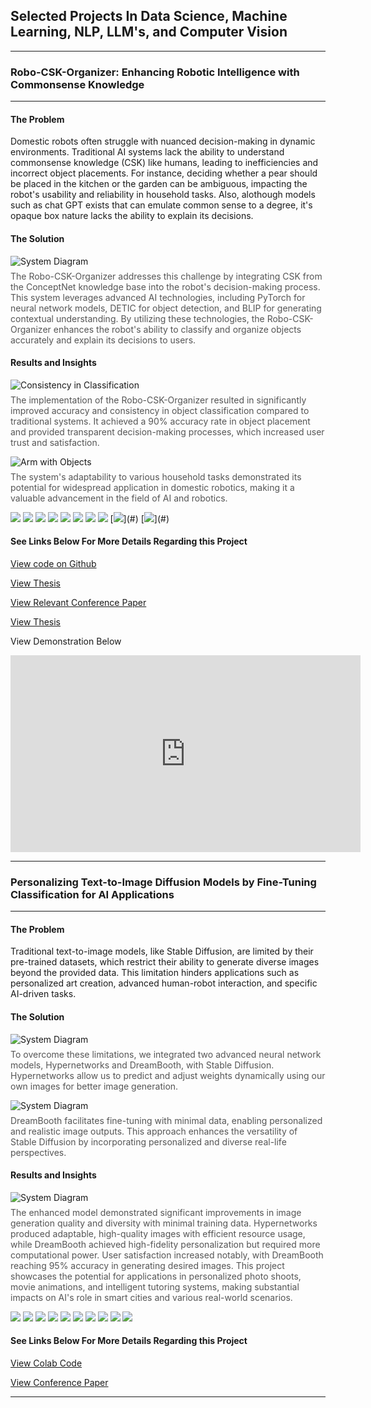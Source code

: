 ## Selected Projects In Data Science, Machine Learning, NLP, LLM's, and Computer Vision

<style>
  figure {
    margin: 1em 0;
  }
  figure img {
    max-width: 100%;
    height: auto;
  }
  figcaption {
    color: #555;
    margin-top: 0.5em;
  }
</style>


---

### Robo-CSK-Organizer: Enhancing Robotic Intelligence with Commonsense Knowledge

---

#### The Problem

Domestic robots often struggle with nuanced decision-making in dynamic environments. Traditional AI systems lack the ability to understand commonsense knowledge (CSK) like humans, leading to inefficiencies and incorrect object placements. For instance, deciding whether a pear should be placed in the kitchen or the garden can be ambiguous, impacting the robot's usability and reliability in household tasks. Also, alothough models such as chat GPT exists that can emulate common sense to a degree, it's opaque box nature lacks the ability to explain its decisions. 


#### The Solution


<figure>
  <img src="/assets/images/robo_csk_imgs/system_diagram.png" alt="System Diagram">
  <figcaption>The Robo-CSK-Organizer addresses this challenge by integrating CSK from the ConceptNet knowledge base into the robot's decision-making process. This system leverages advanced AI technologies, including PyTorch for neural network models, DETIC for object detection, and BLIP for generating contextual understanding. By utilizing these technologies, the Robo-CSK-Organizer enhances the robot's ability to classify and organize objects accurately and explain its decisions to users.</figcaption>
</figure>


#### Results and Insights

<figure>
  <img src="/assets/images/robo_csk_imgs/consistency.png" alt="Consistency in Classification">
  <figcaption>The implementation of the Robo-CSK-Organizer resulted in significantly improved accuracy and consistency in object classification compared to traditional systems. It achieved a 90% accuracy rate in object placement and provided transparent decision-making processes, which increased user trust and satisfaction. </figcaption>
</figure>

<figure>
  <img src="/assets/images/robo_csk_imgs/Step_Diagram_RoboCSK.png" alt="Arm with Objects">
  <figcaption>The system's adaptability to various household tasks demonstrated its potential for widespread application in domestic robotics, making it a valuable advancement in the field of AI and robotics.</figcaption>
</figure>


[![](https://img.shields.io/badge/PyTorch-white?logo=PyTorch)](#) [![](https://img.shields.io/badge/Python-white?logo=Python)](#) [![](https://img.shields.io/badge/Jupyter_Notebooks-white?logo=Jupyter)](#) [![](https://img.shields.io/badge/Google_Colab-white?logo=Google-Colab)](#) [![](https://img.shields.io/badge/Docker-white?logo=Docker)](#) [![](https://img.shields.io/badge/ConceptNet-white?logo=ConceptNet)](#) [![](https://img.shields.io/badge/DETIC-white?logo=DETIC)](#) [![](https://img.shields.io/badge/BLIP-white?logo=BLIP)](#) [![](https://img.shields.io/badge/ROS-white?)](#) [![](https://img.shields.io/badge/GitHub-white?)](#)

#### See Links Below For More Details Regarding this Project

[View code on Github](https://github.com/omnidox/ConceptNet)

[View Thesis](/pdf/Rafael_Hidalgo_RoboCSK_Thesis_final_submission_AV_signed_.pdf)

[View Relevant Conference Paper](/pdf/IEMTRONICS_2024_HidalgoEtAl.pdf)

[View Thesis](/pdf/Rafael_Hidalgo_RoboCSK_Thesis_final_submission_AV_signed_.pdf)

View Demonstration Below
<iframe width="560" height="315" src="https://www.youtube.com/embed/zJRYibVJDAM?si=Uoecs9cZA-viEe20" title="YouTube video player" frameborder="0" allow="accelerometer; autoplay; clipboard-write; encrypted-media; gyroscope; picture-in-picture; web-share" referrerpolicy="strict-origin-when-cross-origin" allowfullscreen></iframe>


---

### Personalizing Text-to-Image Diffusion Models by Fine-Tuning Classification for AI Applications

---

#### The Problem
Traditional text-to-image models, like Stable Diffusion, are limited by their pre-trained datasets, which restrict their ability to generate diverse images beyond the provided data. This limitation hinders applications such as personalized art creation, advanced human-robot interaction, and specific AI-driven tasks.

#### The Solution


<figure>
  <img src="/assets/images/stbl_dif_imgs/train_rafael.png" alt="System Diagram">
  <figcaption>To overcome these limitations, we integrated two advanced neural network models, Hypernetworks and DreamBooth, with Stable Diffusion. Hypernetworks allow us to predict and adjust weights dynamically using our own images for better image generation. </figcaption>
</figure>

<figure>
  <img src="/assets/images/stbl_dif_imgs/train_nesreen.png" alt="System Diagram">
  <figcaption> DreamBooth facilitates fine-tuning with minimal data, enabling personalized and realistic image outputs. This approach enhances the versatility of Stable Diffusion by incorporating personalized and diverse real-life perspectives.</figcaption>
</figure>

#### Results and Insights

<figure>
  <img src="/assets/images/stbl_dif_imgs/new_images.png" alt="System Diagram">
  <figcaption>The enhanced model demonstrated significant improvements in image generation quality and diversity with minimal training data. Hypernetworks produced adaptable, high-quality images with efficient resource usage, while DreamBooth achieved high-fidelity personalization but required more computational power. User satisfaction increased notably, with DreamBooth reaching 95% accuracy in generating desired images. This project showcases the potential for applications in personalized photo shoots, movie animations, and intelligent tutoring systems, making substantial impacts on AI's role in smart cities and various real-world scenarios. </figcaption>
</figure>

[![](https://img.shields.io/badge/PyTorch-white?logo=PyTorch)](#) [![](https://img.shields.io/badge/Python-white?logo=Python)](#) [![](https://img.shields.io/badge/Jupyter_Notebooks-white?logo=Jupyter)](#) [![](https://img.shields.io/badge/Google_Colab-white?logo=Google-Colab)](#) [![](https://img.shields.io/badge/Stable_Diffusion-white?logo=Stable-Diffusion)](#) [![](https://img.shields.io/badge/Hypernetworks-white?logo=Hypernetworks)](#) [![](https://img.shields.io/badge/DreamBooth-white?logo=DreamBooth)](#) [![](https://img.shields.io/badge/BLIP-white?logo=BLIP)](#) [![](https://img.shields.io/badge/Gradio-white?logo=Gradio)](#) [![](https://img.shields.io/badge/GitHub-white?logo=GitHub)](#)

#### See Links Below For More Details Regarding this Project

[View Colab Code](https://github.com/omnidox/Stable-Diffusion-Fine-Tuning-Conference-Paper/blob/main/examples/dreambooth/DreamBooth_Stable_Diffusion.ipynb)

[View Conference Paper](pdf/StableDiffusionIntelliSys2023.pdf)

---



